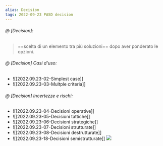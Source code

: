 ```yaml
---
alias: Decision
tags: 2022-09-23 PASD decision
---
```


###### @ [Decision]:
>  ==scelta di un elemento tra più soluzioni== dopo aver ponderato le opzioni.


###### @ [Decision] Casi d'uso:
- ![[2022.09.23-02-Simplest case]]
- ![[2022.09.23-03-Multple criteria]]


###### @ [Decision] Incertezze e rischi:
- ![[2022.09.23-04-Decisioni operative]]
- ![[2022.09.23-05-Decisioni tattiche]]
- ![[2022.09.23-06-Decisioni strategiche]]
- ![[2022.09.23-07-Decisioni strutturate]]
- ![[2022.09.23-08-Decisioni destrutturate]]
- ![[2022.09.23-18-Decisioni semistrutturate]]
![](Uni/PASD/img/dectax.jpeg)